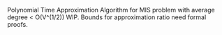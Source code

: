 Polynomial Time Approximation Algorithm for MIS problem with average degree < O(V^(1/2))
WIP. Bounds for approximation ratio need formal proofs.